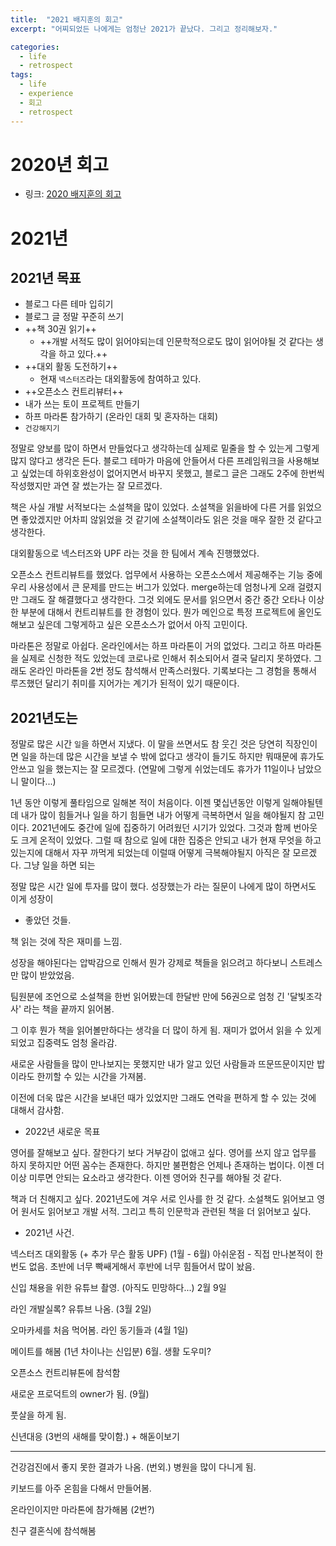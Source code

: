 ```yaml
---
title:  "2021 배지훈의 회고"
excerpt: "어찌되었든 나에게는 엄청난 2021가 끝났다. 그리고 정리해보자."

categories:
  - life
  - retrospect
tags:
  - life
  - experience
  - 회고
  - retrospect
---
```


# 2020년 회고

- 링크: [2020 배지훈의 회고](https://baeji77.github.io/life/retrospect/2020_%ED%9A%8C%EA%B3%A0/)

# 2021년

## 2021년 목표

- 블로그 다른 테마 입히기
- 블로그 글 정말 꾸준히 쓰기
- ++책 30권 읽기++
  - ++개발 서적도 많이 읽어야되는데 인문학적으로도 많이 읽어야될 것 같다는 생각을 하고 있다.++
- ++대외 활동 도전하기++
  - 현재 `넥스터즈`라는 대외활동에 참여하고 있다.
- ++오픈소스 컨트리뷰터++
- 내가 쓰는 토이 프로젝트 만들기
- 하프 마라톤 참가하기 (온라인 대회 및 혼자하는 대회)
- `건강해지기`

정말로 양보를 많이 하면서 만들었다고 생각하는데 실제로 밑줄을 할 수 있는게 그렇게 많지 않다고 생각은 든다. 블로그 테마가 마음에 안들어서 다른 프레임워크을 사용해보고 싶었는데 하위호완성이 없어지면서 바꾸지 못했고, 블로그 글은 그래도 2주에 한번씩 작성했지만 과연 잘 썼는가는 잘 모르겠다.

책은 사실 개발 서적보다는 소설책을 많이 있었다. 소설책을 읽을바에 다른 거를 읽었으면 좋았겠지만 어차피 않읽었을 것 같기에 소설책이라도 읽은 것을 매우 잘한 것 같다고 생각한다. 

대외활동으로 넥스터즈와 UPF 라는 것을 한 팀에서 계속 진행했었다.

오픈소스 컨트리뷰트를 했었다. 업무에서 사용하는 오픈소스에서 제공해주는 기능 중에 우리 사용성에서 큰 문제를 만드는 버그가 있었다. merge하는데 엄청나게 오래 걸렸지만 그래도 잘 해결했다고 생각한다. 그것 외에도 문서를 읽으면서 중간 중간 오타나 이상한 부분에 대해서 컨트리뷰트를 한 경험이 있다. 뭔가 메인으로 특정 프로젝트에 올인도 해보고 싶은데 그렇게하고 싶은 오픈소스가 없어서 아직 고민이다.

마라톤은 정말로 아쉽다. 온라인에서는 하프 마라톤이 거의 없었다. 그리고 하프 마라톤을 실제로 신청한 적도 있었는데 코로나로 인해서 취소되어서 결국 달리지 못하였다. 그래도 온라인 마라톤을 2번 정도 참석해서 만족스러웠다. 기록보다는 그 경험을 통해서 루즈했던 달리기 취미를 지어가는 계기가 된적이 있기 때문이다.

## 2021년도는

정말로 많은 시간 `일`을 하면서 지냈다. 이 말을 쓰면서도 참 웃긴 것은 당연히 직장인이면 일을 하는데 많은 시간을 보낼 수 밖에 없다고 생각이 들기도 하지만 뭐때문에 휴가도 안쓰고 일을 했는지는 잘 모르겠다. (연말에 그렇게 쉬었는데도 휴가가 11일이나 남았으니 말이다...)

1년 동안 이렇게 풀타임으로 일해본 적이 처음이다. 이젠 몇십년동안 이렇게 일해야될텐데 내가 많이 힘들거나 일을 하기 힘들면 내가 어떻게 극복하면서 일을 해야될지 참 고민이다. 2021년에도 중간에 일에 집중하기 어려웠던 시기가 있었다. 그것과 함께 번아웃도 크게 온적이 있었다. 그럴 때 참으로 일에 대한 집중은 안되고 내가 현재 무엇을 하고 있는지에 대해서 자꾸 까먹게 되었는데 이럴때 어떻게 극복해야될지 아직은 잘 모르겠다. 그냥 일을 하면 되는 





정말 많은 시간 일에 투자를 많이 했다. 성장했는가 라는 질문이 나에게 많이 하면서도 이게 성장이



- 좋았던 것들.

책 읽는 것에 작은 재미를 느낌.

성장을 해야된다는 압박감으로 인해서 뭔가 강제로 책들을 읽으려고 하다보니 스트레스만 많이 받았었음. 

팀원분에 조언으로 소설책을 한번 읽어봤는데 한달반 만에 56권으로 엄청 긴 '달빛조각사' 라는 책을 끝까지 읽어봄.

그 이후 뭔가 책을 읽어볼만하다는 생각을 더 많이 하게 됨. 재미가 없어서 읽을 수 있게되었고 집중력도 엄청 올라감.


새로운 사람들을 많이 만나보지는 못했지만 내가 알고 있던 사람들과 뜨문뜨문이지만 밥이라도 한끼할 수 있는 시간을 가져봄.

이전에 더욱 많은 시간을 보내던 때가 있었지만 그래도 연락을 편하게 할 수 있는 것에 대해서 감사함.


- 2022년 새로운 목표

영어를 잘해보고 싶다. 잘한다기 보다 거부감이 없애고 싶다. 영어를 쓰지 않고 업무를 하지 못하지만 어떤 꼼수는 존재한다. 하지만 불편함은 언제나 존재하는 법이다. 이젠 더이상 미루면 안되는 요소라고 생각한다. 이젠 영어와 친구를 해야될 것 같다.

책과 더 친해지고 싶다. 2021년도에 겨우 서로 인사를 한 것 같다. 소설책도 읽어보고 영어 원서도 읽어보고 개발 서적. 그리고 특히 인문학과 관련된 책을 더 읽어보고 싶다.







- 2021년 사건.

넥스터즈 대외활동 (+ 추가 무슨 활동 UPF) (1월 - 6월)
아쉬운점 - 직접 만나본적이 한번도 없음. 초반에 너무 빡쌔게해서 후반에 너무 힘들어서 많이 놨음.

신입 채용을 위한 유튜브 촬영. (아직도 민망하다...) 2월 9일

라인 개발실록? 유튜브 나옴. (3월 2일)

오마카세를 처음 먹어봄. 라인 동기들과 (4월 1일)

메이트를 해봄 (1년 차이나는 신입분) 6월. 생활 도우미?

오픈소스 컨트리뷰톤에 참석함

새로운 프로덕트의 owner가 됨. (9월)

풋살을 하게 됨.

신년대응 (3번의 새해를 맞이함.) + 해돋이보기

---


건강검진에서 좋지 못한 결과가 나옴. (번외.) 병원을 많이 다니게 됨.

키보드를 아주 온힘을 다해서 만들어봄.

온라인이지만 마라톤에 참가해봄 (2번?)

친구 결혼식에 참석해봄



